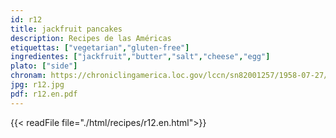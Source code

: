 ```yaml
---
id: r12
title: jackfruit pancakes
description: Recipes de las Américas
etiquettas: ["vegetarian","gluten-free"]
ingredientes: ["jackfruit","butter","salt","cheese","egg"]
plato: ["side"]
chronam: https://chroniclingamerica.loc.gov/lccn/sn82001257/1958-07-27/ed-1/seq-5/
jpg: r12.jpg
pdf: r12.en.pdf
---
```


{{< readFile file="./html/recipes/r12.en.html">}}
